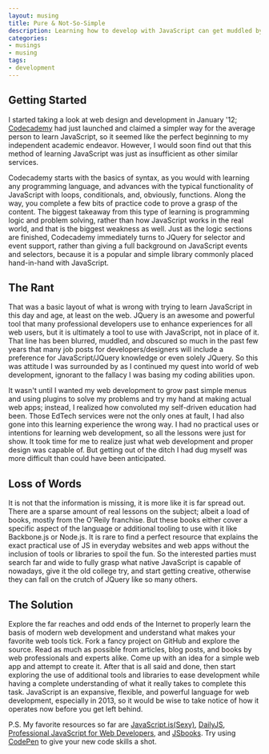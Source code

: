 ```yaml
---
layout: musing
title: Pure & Not-So-Simple
description: Learning how to develop with JavaScript can get muddled by the mass of libraries and plugins, so how does one go about learning plain-jane JS?
categories:
- musings
- musing
tags:
- development
---
```


## Getting Started

I started taking a look at web design and development in January '12; [Codecademy](http://www.codecademy.com) had just launched and claimed a simpler way for the average person to learn JavaScript, so it seemed like the perfect beginning to my independent academic endeavor. However, I would soon find out that this method of learning JavaScript was just as insufficient as other similar services.

Codecademy starts with the basics of syntax, as you would with learning any programming language, and advances with the typical functionality of JavaScript with loops, conditionals, and, obviously, functions. Along the way, you complete a few bits of practice code to prove a grasp of the content. The biggest takeaway from this type of learning is programming logic and problem solving, rather than how JavaScript works in the real world, and that is the biggest weakness as well. Just as the logic sections are finished, Codecademy immediately turns to JQuery for selector and event support, rather than giving a full background on JavaScript events and selectors, because it is a popular and simple library commonly placed hand-in-hand with JavaScript.

## The Rant

That was a basic layout of what is wrong with trying to learn JavaScript in this day and age, at least on the web. JQuery is an awesome and powerful tool that many professional developers use to enhance experiences for all web users, but it is ultimately a tool to use with JavaScript, not in place of it. That line has been blurred, muddled, and obscured so much in the past few years that many job posts for developers/designers will include a preference for JavaScript/JQuery knowledge or even solely JQuery. So this was attitude I was surrounded by as I continued my quest into world of web development, ignorant to the fallacy I was basing my coding abilities upon.

It wasn't until I wanted my web development to grow past simple menus and using plugins to solve my problems and try my hand at making actual web apps; instead, I realized how convoluted my self-driven education had been. Those EdTech services were not the only ones at fault, I had also gone into this learning experience the wrong way. I had no practical uses or intentions for learning web development, so all the lessons were just for show. It took time for me to realize just what web development and proper design was capable of. But getting out of the ditch I had dug myself was more difficult than could have been anticipated.

## Loss of Words

It is not that the information is missing, it is more like it is far spread out. There are a sparse amount of real lessons on the subject; albeit a load of books, mostly from the O'Reily franchise. But these books either cover a specific aspect of the language or additional tooling to use with it like Backbone.js or Node.js. It is rare to find a perfect resource that explains the exact practical use of JS in everyday websites and web apps without the inclusion of tools or libraries to spoil the fun. So the interested parties must search far and wide to fully grasp what native JavaScript is capable of nowadays, give it the old college try, and start getting creative, otherwise they can fall on the crutch of JQuery like so many others.

## The Solution

Explore the far reaches and odd ends of the Internet to properly learn the basis of modern web development and understand what makes your favorite web tools tick. Fork a fancy project on GitHub and explore the source. Read as much as possible from articles, blog posts, and books by web professionals and experts alike. Come up with an idea for a simple web app and attempt to create it. After that is all said and done, then start exploring the use of additional tools and libraries to ease development while having a complete understanding of what it really takes to complete this task. JavaScript is an expansive, flexible, and powerful language for web development, especially in 2013, so it would be wise to take notice of how it operates now before you get left behind.

P.S. My favorite resources so far are [JavaScript.is(Sexy)](http://javascriptissexy.com), [DailyJS](http://dailyjs.com), [Professional JavaScript for Web Developers](http://www.amazon.com/gp/product/1118026691/ref=as_li_tf_tl?ie=UTF8&camp=1789&creative=9325&creativeASIN=1118026691&linkCode=as2&tag=interhaptic-20), and [JSbooks](http://jsbooks.revolunet.com). Try using [CodePen](http://codepen.io) to give your new code skills a shot. 
